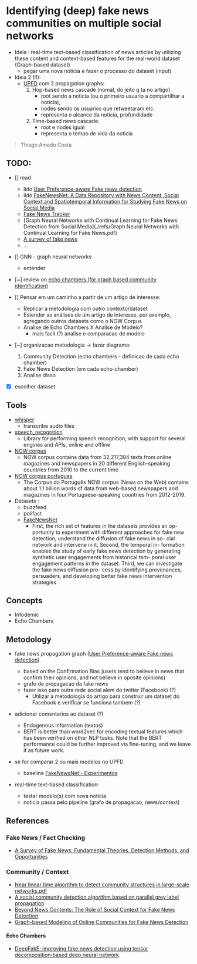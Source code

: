 # Identifying (deep) fake news communities on multiple social networks

- Ideia : real-time text-based classification of news articles by utilizing these content and
context-based features for the real-world dataset (Graph-based dataset)
    - pegar uma nova noticia e fazer o processo do dataset (input)
- Ideia 2 (!!):
    - [UPFD](#metodology) com 2 propagation graphs:
        1. Hop-based news cascade (nomal, do jeito q ta no artigo)
            - root sendo a noticia (ou o primeiro usuario a compartilhar a noticia),
            - nodes sendo os usuarios que retweetaram etc.
            - representa o alcance da noticia, profundidade
        2. Time-based news cascade:
            - root e nodes igual 
            - representa o tempo de vida da noticia

> Thiago Amado Costa

## TODO:

- [] read
    - lido [User Preference-aware Fake news detection](./refs/importantes/2104.12259v1.pdf)
    - lido [FakeNewsNet: A Data Repository with News Content, Social Context and Spatiotemporal Information for Studying Fake News on Social Media](./refs/fake_news_net.pdf)
    - [Fake News Tracker](./refs/FakeNewsTracker_a_tool_for_fake_news_collection_de.pdf)
    - [Graph Neural Networks with Continual Learning for Fake News Detection from Social Media](./refs/Graph Neural Networks with Continual Learning for Fake News.pdf)
    - [A survey of fake news](./refs/1812.00315v2.pdf)
    - ...

- [] GNN - graph neural networks 
    - entender

- [~] review on [echo chambers (for graph based community identification)](./refs/notes/echo_chambers.md)
- [] Pensar em um caminho a partir de um artigo de interesse:
    - Replicar a metodologia com outro contexto/dataset
    - Estender as análises de um artigo de interesse, por exemplo, agregando outros datasets como o NOW Corpus 
    - Analise de Echo Chambers X Analise de Modelo?
        - mais facil (?) analise e comparacao de modelo

- [~] organizacao metodologia -> fazer diagrama:
    1. Community Detection (echo chambers - definicao de cada echo chamber)
    2. Fake News Detection (em cada echo-chamber)
    3. Analise disso 

- [X] escolher dataset


## Tools
- [whisper](https://github.com/Vaibhavs10/insanely-fast-whisper) 
    - transcribe audio files
- [speech_recognition](https://github.com/Uberi/speech_recognition)
    - Library for performing speech recognition, with support for several engines and APIs, online and offline 
- [NOW corpus](https://www.corpusdata.org/now_corpus.asp)
    - NOW corpus contains data from 32,217,384 texts from online magazines and newspapers in 20 different English-speaking countries from 2010 to the current time
- [NOW corpus portugues](https://www.corpusdoportugues.org/now/)
    - The Corpus do Português NOW corpus (News on the Web) contains about 1.1 billion words of data from web-based newspapers and magazines in four Portuguese-speaking countries from 2012-2019. 
- Datasets :
    - buzzfeed
    - polifact
    - [FakeNewsNet](https://github.com/KaiDMML/FakeNewsNet)
        - First, the rich set of features in the datasets provides an op-
        portunity to experiment with different approaches for fake
        new detection, understand the diffusion of fake news in so-
        cial network and intervene in it. Second, the temporal in-
        formation enables the study of early fake news detection by
        generating synthetic user engagements from historical tem-
        poral user engagement patterns in the dataset. 
        Third, we can investigate the fake news diffusion pro-
        cess by identifying provenances, persuaders, and developing
        better fake news intervention strategies

## Concepts

- Infodemic
- Echo Chambers

## Metodology

- fake news propagation graph ([User Preference-aware Fake news detection](./refs/2104.12259v1.pdf))  
    - based on the Confirmation Bias (users tend to believe in news that confirm their opinions, and not believe in oposite opinions)
    - grafo de propagacao da fake news 
    - fazer isso para outra rede social alem do twitter (Facebook) (?)
        - Utilizar a metodologia do artigo para construir um dataset do Facebook e verificar se funciona tambem (?)

- adicionar comentarios ao dataset (?)
    - Endogenous information (textos)
    - BERT is better than word2vec for encoding textual features which has been verified on other NLP tasks. 
    Note that the BERT performance could be further improved via fine-tuning, and we leave it as future work.

- se for comparar 2 ou mais modelos no UPFD
    - baseline [FakeNewsNet - Experimentos](./refs/importantes/fake_news_net.pdf)

- real-time text-based classification:
    - testar modelo(s) com nova noticia
    - noticia passa pelo pipeline (grafo de propagacao, news/context)


## References

### Fake News / Fact Checking

- [A Survey of Fake News: Fundamental Theories, Detection Methods, and Opportunities](./refs/notes/a_survey_of_fake_news.md)

### Community / Context

- [Near linear time algorithm to detect community structures in large-scale networks.pdf](./refs/notes/community_structures.md)
- [A social community detection algorithm based on parallel grey label propagation]()
- [Beyond News Contents: The Role of Social Context for Fake News Detection]()
- [Graph-based Modeling of Online Communities for Fake News Detection]()

#### Echo Chambers
- [DeepFakE: improving fake news detection using tensor decomposition‑based deep neural network](./refs/notes/echo_chambers.md)


